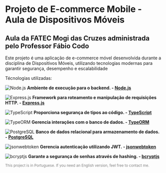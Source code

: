 # Projeto de E-commerce Mobile - Aula de Dispositivos Móveis
## Aula da FATEC Mogi das Cruzes administrada pelo Professor Fábio Codo

Este projeto é uma aplicação de e-commerce móvel desenvolvida durante a disciplina de Dispositivos Móveis, utilizando tecnologias modernas para garantir segurança, desempenho e escalabilidade

Técnologias utilizadas:

![Node.js](https://img.shields.io/badge/Node.js-339933?style=for-the-badge&logo=nodedotjs&logoColor=white)  **Ambiente de execução para o backend. - [Node.js](https://nodejs.org/)**  

![Express.js](https://img.shields.io/badge/Express.js-000000?style=for-the-badge&logo=express&logoColor=white)  **Framework para roteamento e manipulação de requisições HTTP. - [Express.js](https://expressjs.com/)**  

![TypeScript](https://img.shields.io/badge/TypeScript-007ACC?style=for-the-badge&logo=typescript&logoColor=white)  **Proporciona segurança de tipos ao código. - [TypeScript](https://www.typescriptlang.org/)**  

![TypeORM](https://img.shields.io/badge/TypeORM-262627?style=for-the-badge&logo=typeorm&logoColor=white)  **Gerencia interações com o banco de dados. - [TypeORM](https://typeorm.io/)**  

![PostgreSQL](https://img.shields.io/badge/PostgreSQL-336791?style=for-the-badge&logo=postgresql&logoColor=white)  **Banco de dados relacional para armazenamento de dados. - [PostgreSQL](https://www.postgresql.org/)**  

![jsonwebtoken](https://img.shields.io/badge/JSONWebToken-000000?style=for-the-badge&logo=jsonwebtokens&logoColor=white)  **Gerencia autenticação utilizando JWT. - [jsonwebtoken](https://github.com/auth0/node-jsonwebtoken)**  

![bcryptjs](https://img.shields.io/badge/bcryptjs-00C7B7?style=for-the-badge&logo=lock&logoColor=white)  **Garante a segurança de senhas através de hashing. - [bcryptjs](https://www.npmjs.com/package/bcryptjs)**  

<p></p>
<p></p>
<sub><span style="color:gray">This project is in Portuguese. If you need an English version, feel free to contact me.</span></sub>
